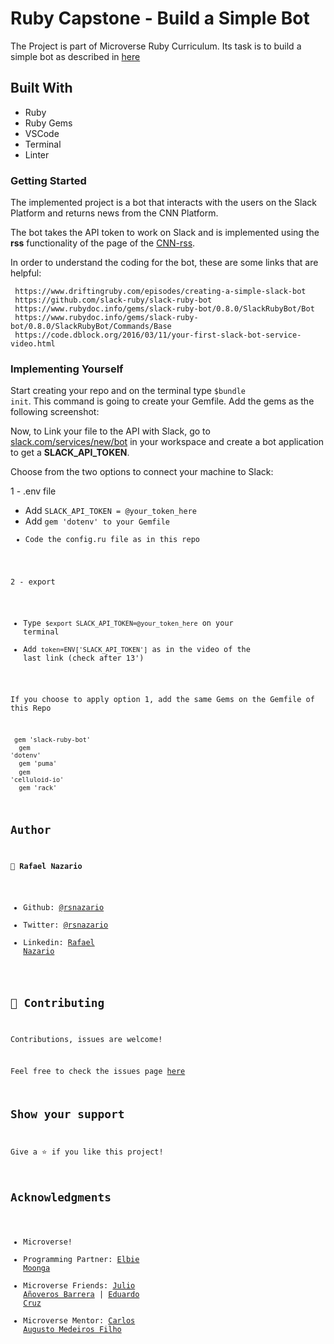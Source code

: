 # Ruby Capstone - Build a Simple Bot
>
The Project is part of Microverse Ruby Curriculum. Its task is to build a simple bot as described in [here](https://www.notion.so/Build-your-own-bot-ebd0d7ac5da240e5987720bdc83f38fa)

## Built With

- Ruby
- Ruby Gems
- VSCode
- Terminal
- Linter

### Getting Started

The implemented project is a bot that interacts with the users on the Slack Platform and returns news from the CNN Platform. 

The bot takes the API token to work on Slack and is implemented using the <strong>rss</strong> functionality of the page of the [CNN-rss](https://edition.cnn.com/services/rss/). 

In order to understand the coding for the bot, these are some links that are helpful:

     https://www.driftingruby.com/episodes/creating-a-simple-slack-bot
     https://github.com/slack-ruby/slack-ruby-bot
     https://www.rubydoc.info/gems/slack-ruby-bot/0.8.0/SlackRubyBot/Bot
     https://www.rubydoc.info/gems/slack-ruby-bot/0.8.0/SlackRubyBot/Commands/Base
     https://code.dblock.org/2016/03/11/your-first-slack-bot-service-video.html
>

### Implementing Yourself

Start creating your repo and on the terminal type <code>$bundle init</code>. This command is going to create your Gemfile. 
Add the gems as the following screenshot:


Now, to Link your file to the API with Slack, go to [slack.com/services/new/bot](slack.com/services/new/bot) in your workspace and create a bot application to get a <strong>SLACK_API_TOKEN</strong>.

Choose from the two options to connect your machine to Slack:

 1 - .env file
   - Add <code>SLACK_API_TOKEN = @your_token_here </code>
   - Add <code>gem 'dotenv' to your Gemfile 
   - Code the config.ru file as in this repo
  
 2 - export
   - Type <code>$export SLACK_API_TOKEN=@your_token_here</code> on your terminal
   - Add <code>token=ENV['SLACK_API_TOKEN']</code> as in the video of the last link (check after 13')

If you choose to apply option 1, add the same Gems on the Gemfile of this Repo

<code>  gem 'slack-ruby-bot'</code><br/>
<code>  gem 'dotenv'</code><br/>
<code>  gem 'puma'</code><br/>
<code>  gem 'celluloid-io'</code><br/>
<code>  gem 'rack'</code><br/>

## Author

👤 **Rafael Nazario**

- Github: [@rsnazario](https://github.com/rsnazario)
- Twitter: [@rsnazario](https://twitter.com/rsnazario)
- Linkedin: [Rafael Nazario](https://www.linkedin.com/in/rafael-nazario-692b8293/) 

## 🤝 Contributing

Contributions, issues are welcome!

Feel free to check the issues page [here](https://github.com/rsnazario/Capstone-Ruby-Bot/issues)

## Show your support

Give a ⭐️ if you like this project!

## Acknowledgments

- Microverse!
- Programming Partner: [Elbie Moonga](https://github.com/Elbie-em)
- Microverse Friends:  [Julio Añoveros Barrera](https://github.com/jubaan) | [Eduardo Cruz](https://github.com/EdCrux)
- Microverse Mentor:   [Carlos Augusto Medeiros Filho](https://github.com/camfilho)
